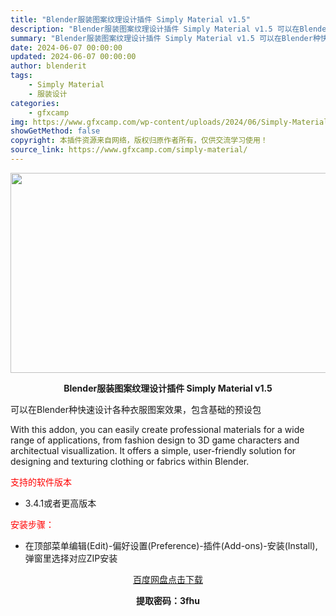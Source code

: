 ```yaml
---
title: "Blender服装图案纹理设计插件 Simply Material v1.5"
description: "Blender服装图案纹理设计插件 Simply Material v1.5 可以在Blender种快速设计各种衣服图案效果，包含基础的预设包 With this addon, you can eas..."
summary: "Blender服装图案纹理设计插件 Simply Material v1.5 可以在Blender种快速设计各种衣服图案效果，包含基础的预设包 With this addon, you can eas..."
date: 2024-06-07 00:00:00
updated: 2024-06-07 00:00:00
author: blenderit
tags: 
    - Simply Material
    - 服装设计
categories:
    - gfxcamp
img: https://www.gfxcamp.com/wp-content/uploads/2024/06/Simply-Material.jpg
showGetMethod: false
copyright: 本插件资源来自网络，版权归原作者所有，仅供交流学习使用！
source_link: https://www.gfxcamp.com/simply-material/
---
```

<div><p><img decoding="async" class="aligncenter size-full wp-image-122023" src="https://www.gfxcamp.com/wp-content/uploads/2024/06/Simply-Material.jpg" data-src="https://www.gfxcamp.com/wp-content/uploads/2024/06/Simply-Material.jpg" alt="" width="640" height="320" data-srcset="https://www.gfxcamp.com/wp-content/uploads/2024/06/Simply-Material.jpg 640w, https://www.gfxcamp.com/wp-content/uploads/2024/06/Simply-Material-150x75.jpg 150w" data-sizes="(max-width: 640px) 100vw, 640px"></p><p style="text-align: center;"><strong>Blender服装图案纹理设计插件 Simply Material v1.5</strong></p><p data-pm-slice="1 1 []">可以在Blender种快速设计各种衣服图案效果，包含基础的预设包</p><p>With this addon, you can easily create professional materials for a wide range of applications, from fashion design to 3D game characters and architectual visuallization. It offers a simple, user-friendly solution for designing and texturing clothing or fabrics within Blender.</p><p><span style="color: #ff0000;">支持的软件版本</span></p><ul>
<li>3.4.1或者更高版本</li>
</ul><p><span style="color: #ff0000;">安装步骤：</span></p><ul>
<li>在顶部菜单编辑(Edit)-偏好设置(Preference)-插件(Add-ons)-安装(Install),弹窗里选择对应ZIP安装</li>
</ul><p style="text-align: center;"><a class="maxbutton-3 maxbutton maxbutton-baidu" target="_blank" rel="noopener" href="https://pan.baidu.com/s/1_YyM5I6akCkpQjTxtGDgUA?pwd=3fhu"><span class="mb-text">百度网盘点击下载</span></a></p><p style="text-align: center;"><strong>提取密码：3fhu</strong></p></div>